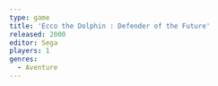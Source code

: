 ```yaml
---
type: game
title: 'Ecco the Dolphin : Defender of the Future'
released: 2000
editor: Sega
players: 1
genres:
  - Aventure
---
```

